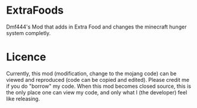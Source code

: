 ExtraFoods
==========

Dmf444's Mod that adds in Extra Food and changes the minecraft hunger system completly.


Licence
=========
Currently, this mod (modification, change to the mojang code) can be viewed and reproduced (code can be copied and edited). Please credit me if you do "borrow"
my code. When this mod becomes closed source, this is the only place one can view my code, and only what I (the developer) feel like releasing.
